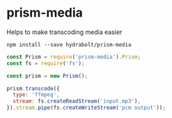 # prism-media

Helps to make transcoding media easier

`npm install --save hydrabolt/prism-media`

```js
const Prism = require('prism-media').Prism;
const fs = require('fs');

const prism = new Prism();

prism.transcode({
  type: 'ffmpeg',
  stream: fs.createReadStream('input.mp3'),
}).stream.pipe(fs.createWriteStream('pcm output'));
```